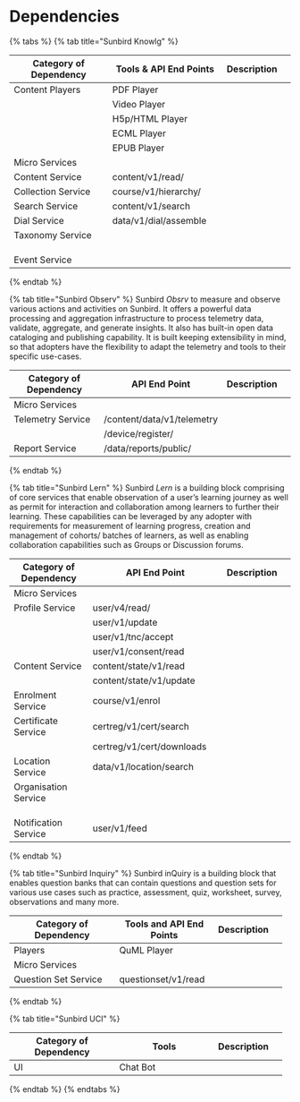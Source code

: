 # Dependencies

{% tabs %}
{% tab title="Sunbird Knowlg" %}
<table><thead><tr><th width="183.80468006681207">Category of Dependency</th><th width="196.8598989305721">Tools &#x26; API End Points</th><th>Description</th><th data-hidden></th></tr></thead><tbody><tr><td>Content Players</td><td>PDF Player</td><td></td><td></td></tr><tr><td></td><td>Video Player</td><td></td><td></td></tr><tr><td></td><td>H5p/HTML Player</td><td></td><td></td></tr><tr><td></td><td>ECML Player</td><td></td><td></td></tr><tr><td></td><td>EPUB Player</td><td></td><td></td></tr><tr><td>Micro Services</td><td></td><td></td><td></td></tr><tr><td>Content Service</td><td>content/v1/read/</td><td></td><td></td></tr><tr><td>Collection Service</td><td>course/v1/hierarchy/</td><td></td><td></td></tr><tr><td>Search Service</td><td>content/v1/search</td><td></td><td></td></tr><tr><td>Dial Service</td><td>data/v1/dial/assemble</td><td></td><td></td></tr><tr><td>Taxonomy Service</td><td></td><td></td><td></td></tr><tr><td></td><td></td><td></td><td></td></tr><tr><td></td><td></td><td></td><td></td></tr><tr><td></td><td></td><td></td><td></td></tr><tr><td>Event Service</td><td></td><td></td><td></td></tr></tbody></table>
{% endtab %}

{% tab title="Sunbird Observ" %}
Sunbird _Obsrv_ to measure and observe various actions and activities on Sunbird. It offers a powerful data processing and aggregation infrastructure to process telemetry data, validate, aggregate, and generate insights. It also has built-in open data cataloging and publishing capability. It is built keeping extensibility in mind, so that adopters have the flexibility to adapt the telemetry and tools to their specific use-cases.

<table><thead><tr><th width="172.88227375830468">Category of Dependency</th><th width="196.8598989305721">API End Point</th><th>Description</th><th data-hidden></th></tr></thead><tbody><tr><td>Micro Services</td><td></td><td></td><td></td></tr><tr><td>Telemetry Service</td><td>/content/data/v1/telemetry</td><td></td><td></td></tr><tr><td></td><td>/device/register/</td><td></td><td></td></tr><tr><td>Report Service</td><td>/data/reports/public/</td><td></td><td></td></tr></tbody></table>
{% endtab %}

{% tab title="Sunbird Lern" %}
Sunbird _Lern_ is a building block comprising of core services that enable observation of a user’s learning journey as well as permit for interaction and collaboration among learners to further their learning. These capabilities can be leveraged by any adopter with requirements for measurement of learning progress, creation and management of cohorts/ batches of learners, as well as enabling collaboration capabilities such as Groups or Discussion forums.

<table><thead><tr><th width="172.88227375830468">Category of Dependency</th><th width="261.45235171046124">API End Point</th><th>Description</th><th data-hidden></th></tr></thead><tbody><tr><td>Micro Services</td><td></td><td></td><td></td></tr><tr><td>Profile Service</td><td>user/v4/read/</td><td></td><td></td></tr><tr><td></td><td>user/v1/update</td><td></td><td></td></tr><tr><td></td><td>user/v1/tnc/accept</td><td></td><td></td></tr><tr><td></td><td>user/v1/consent/read</td><td></td><td></td></tr><tr><td>Content Service</td><td>content/state/v1/read</td><td></td><td></td></tr><tr><td></td><td>content/state/v1/update</td><td></td><td></td></tr><tr><td>Enrolment Service</td><td>course/v1/enrol</td><td></td><td></td></tr><tr><td>Certificate Service</td><td>certreg/v1/cert/search</td><td></td><td></td></tr><tr><td></td><td>certreg/v1/cert/downloads</td><td></td><td></td></tr><tr><td>Location Service</td><td>data/v1/location/search</td><td></td><td></td></tr><tr><td>Organisation Service</td><td></td><td></td><td></td></tr><tr><td></td><td></td><td></td><td></td></tr><tr><td></td><td></td><td></td><td></td></tr><tr><td></td><td></td><td></td><td></td></tr><tr><td>Notification Service</td><td>user/v1/feed</td><td></td><td></td></tr></tbody></table>
{% endtab %}

{% tab title="Sunbird Inquiry" %}
Sunbird inQuiry is a building block that enables question banks that can contain questions and question sets for various use cases such as practice, assessment, quiz, worksheet, survey, observations and many more.

<table><thead><tr><th width="172.88227375830468">Category of Dependency</th><th width="161.23325831796348">Tools and API End Points</th><th>Description</th><th data-hidden></th></tr></thead><tbody><tr><td>Players</td><td>QuML Player</td><td></td><td></td></tr><tr><td>Micro Services</td><td></td><td></td><td></td></tr><tr><td>Question Set Service</td><td>questionset/v1/read</td><td></td><td></td></tr></tbody></table>
{% endtab %}

{% tab title="Sunbird UCI" %}
<table><thead><tr><th width="172.88227375830468">Category of Dependency</th><th width="161.23325831796348">Tools</th><th>Description</th><th data-hidden></th></tr></thead><tbody><tr><td>UI</td><td>Chat Bot</td><td></td><td></td></tr></tbody></table>
{% endtab %}
{% endtabs %}

##
